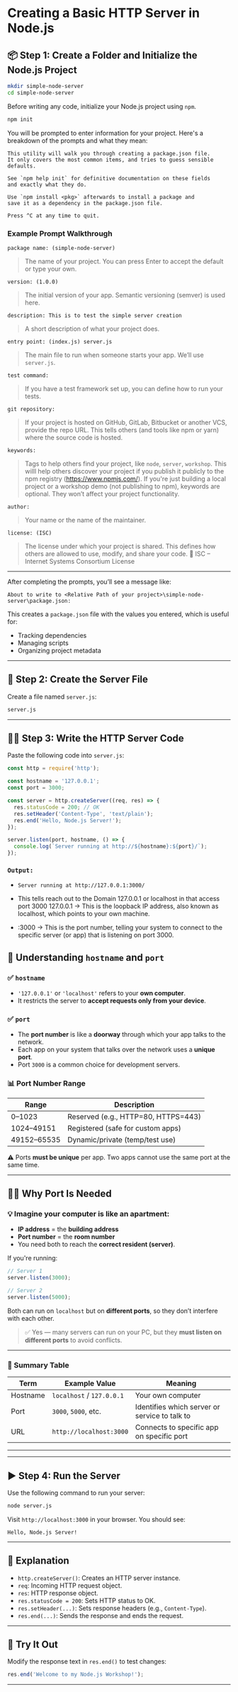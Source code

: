 # Creating a Basic HTTP Server in Node.js

## 📦 Step 1: Create a Folder and Initialize the Node.js Project

```bash
mkdir simple-node-server
cd simple-node-server
```

Before writing any code, initialize your Node.js project using `npm`.

```bash
npm init
```
You will be prompted to enter information for your project. Here's a breakdown of the prompts and what they mean:

```plaintext
This utility will walk you through creating a package.json file.
It only covers the most common items, and tries to guess sensible defaults.

See `npm help init` for definitive documentation on these fields
and exactly what they do.

Use `npm install <pkg>` afterwards to install a package and
save it as a dependency in the package.json file.

Press ^C at any time to quit.
```

### Example Prompt Walkthrough

```plaintext
package name: (simple-node-server)
```
> The name of your project. You can press Enter to accept the default or type your own.

```plaintext
version: (1.0.0)
```
> The initial version of your app. Semantic versioning (semver) is used here.

```plaintext
description: This is to test the simple server creation
```
> A short description of what your project does.

```plaintext
entry point: (index.js) server.js
```
> The main file to run when someone starts your app. We’ll use `server.js`.

```plaintext
test command:
```
> If you have a test framework set up, you can define how to run your tests.

```plaintext
git repository:
```
> If your project is hosted on GitHub, GitLab, Bitbucket or another VCS, provide the repo URL. This tells others (and tools like npm or yarn) where the source code is hosted.

```plaintext
keywords:
```
> Tags to help others find your project, like `node`, `server`, `workshop`. This willl help others discover your project if you publish it publicly to the npm registry (https://www.npmjs.com/).
> If you're just building a local project or a workshop demo (not publishing to npm), keywords are optional. They won’t affect your project functionality.

```plaintext
author:
```
> Your name or the name of the maintainer.

```plaintext
license: (ISC)
```
> The license under which your project is shared. This defines how others are allowed to use, modify, and share your code. 🧾 ISC – Internet Systems Consortium License

---

After completing the prompts, you’ll see a message like:

```plaintext
About to write to <Relative Path of your project>\simple-node-server\package.json:
```

This creates a `package.json` file with the values you entered, which is useful for:
- Tracking dependencies
- Managing scripts
- Organizing project metadata

---

## 📝 Step 2: Create the Server File

Create a file named `server.js`:

```bash
server.js
```

---

## 🧑‍💻 Step 3: Write the HTTP Server Code

Paste the following code into `server.js`:

```js
const http = require('http');

const hostname = '127.0.0.1';
const port = 3000;

const server = http.createServer((req, res) => {
  res.statusCode = 200; // OK
  res.setHeader('Content-Type', 'text/plain');
  res.end('Hello, Node.js Server!');
});

server.listen(port, hostname, () => {
  console.log(`Server running at http://${hostname}:${port}/`);
});

```

### `Output:`
- `Server running at http://127.0.0.1:3000/`

- This tells reach out to the Domain  127.0.0.1 or localhost in that access port 3000
127.0.0.1 → This is the loopback IP address, also known as localhost, which points to your own machine.

- :3000 → This is the port number, telling your system to connect to the specific server (or app) that is listening on port 3000.

## 🧠 Understanding `hostname` and `port`

### ✅ `hostname`
- `'127.0.0.1'` or `'localhost'` refers to your **own computer**.
- It restricts the server to **accept requests only from your device**.

### ✅ `port`
- The **port number** is like a **doorway** through which your app talks to the network.
- Each app on your system that talks over the network uses a **unique port**.
- Port `3000` is a common choice for development servers.

### 📊 Port Number Range
| Range         | Description                          |
|---------------|--------------------------------------|
| 0–1023        | Reserved (e.g., HTTP=80, HTTPS=443) |
| 1024–49151    | Registered (safe for custom apps)   |
| 49152–65535   | Dynamic/private (temp/test use)     |

⚠️ Ports **must be unique** per app. Two apps cannot use the same port at the same time.

---

## 🧑‍💻 Why Port Is Needed

### 💡 Imagine your computer is like an apartment:
- **IP address** = the **building address**
- **Port number** = the **room number**
- You need both to reach the **correct resident (server)**.

If you're running:
```js
// Server 1
server.listen(3000);

// Server 2
server.listen(5000);
```
Both can run on `localhost` but on **different ports**, so they don’t interfere with each other.

> ✅ Yes — many servers can run on your PC, but they **must listen on different ports** to avoid conflicts.

---

### 🔁 Summary Table
| Term         | Example Value         | Meaning                                      |
|--------------|------------------------|----------------------------------------------|
| Hostname     | `localhost` / `127.0.0.1` | Your own computer                          |
| Port         | `3000`, `5000`, etc.     | Identifies which server or service to talk to |
| URL          | `http://localhost:3000` | Connects to specific app on specific port   |

---
---

## ▶️ Step 4: Run the Server

Use the following command to run your server:

```bash
node server.js
```

Visit `http://localhost:3000` in your browser. You should see:

```
Hello, Node.js Server!
```

---

## 🧠 Explanation

- `http.createServer()`: Creates an HTTP server instance.
- `req`: Incoming HTTP request object.
- `res`: HTTP response object.
- `res.statusCode = 200`: Sets HTTP status to OK.
- `res.setHeader(...)`: Sets response headers (e.g., `Content-Type`).
- `res.end(...)`: Sends the response and ends the request.

---

## 🧪 Try It Out

Modify the response text in `res.end()` to test changes:

```js
res.end('Welcome to my Node.js Workshop!');
```

---
